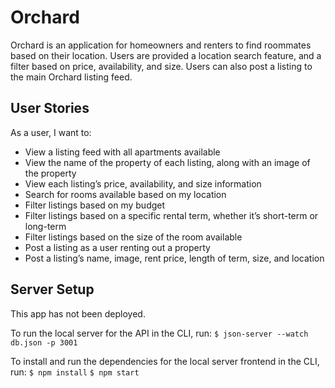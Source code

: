 # Orchard

Orchard is an application for homeowners and renters to find roommates based on their location. Users are provided a location search feature, and a filter based on price, availability, and size. Users can also post a listing to the main Orchard listing feed. 

## User Stories

As a user, I want to:
* View a listing feed with all apartments available 
* View the name of the property of each listing, along with an image of the property
* View each listing’s price, availability, and size information
* Search for rooms available based on my location
* Filter listings based on my budget
* Filter listings based on a specific rental term, whether it’s short-term or long-term
* Filter listings based on the size of the room available
* Post a listing as a user renting out a property
* Post a listing’s name, image, rent price, length of term, size, and location

## Server Setup

This app has not been deployed.

To run the local server for the API in the CLI, run:
```$ json-server --watch db.json -p 3001```

To install and run the dependencies for the local server frontend in the CLI, run:
```$ npm install```
```$ npm start```
